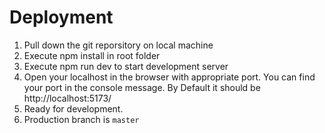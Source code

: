 # Deployment
1. Pull down the git reporsitory on local machine
2. Execute npm install in root folder
3. Execute npm run dev to start development server
4. Open your localhost in the browser with appropriate port. You can find your port in the console message. By Default it should be http://localhost:5173/
5. Ready for development.
6. Production branch is `master`
